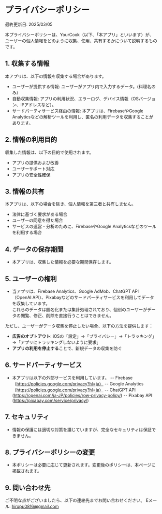 # プライバシーポリシー

最終更新日: 2025/03/05

本プライバシーポリシーは、YourCook（以下、「本アプリ」といいます）が、ユーザーの個人情報をどのように収集、使用、共有するかについて説明するものです。

## 1. 収集する情報

本アプリは、以下の情報を収集する場合があります。
- ユーザーが提供する情報: ユーザーがアプリ内で入力するデータ。(料理名のみ）
- 自動収集情報: アプリの利用状況、エラーログ、デバイス情報（OSバージョン、IPアドレスなど）。
- サードパーティサービス経由の情報: 本アプリは、FirebaseやGoogle Analyticsなどの解析ツールを利用し、匿名の利用データを収集することがあります。

## 2. 情報の利用目的

収集した情報は、以下の目的で使用されます。
- アプリの提供および改善
- ユーザーサポート対応
- アプリの安全性確保

## 3. 情報の共有

本アプリは、以下の場合を除き、個人情報を第三者と共有しません。
- 法律に基づく要求がある場合
- ユーザーの同意を得た場合
- サービスの運営・分析のために、FirebaseやGoogle Analyticsなどのツールを利用する場合

## 4. データの保存期間

- 本アプリは、収集した情報を必要な期間保存します。

## 5. ユーザーの権利

- 当アプリは、Firebase Analytics、Google AdMob、ChatGPT API（OpenAI API）、Pixabayなどのサードパーティサービスを利用してデータを収集しています。  
これらのデータは匿名化または集計処理されており、個別のユーザーがデータの閲覧、修正、削除を直接行うことはできません。

ただし、ユーザーがデータ収集を停止したい場合、以下の方法を提供します：
- **広告のオプトアウト**: iOSの「設定」→「プライバシー」→「トラッキング」→「アプリにトラッキングしないように要求」
- **アプリの利用を停止する**ことで、新規データの収集を防ぐ

## 6. サードパーティサービス

- 本アプリは以下の外部サービスを利用しています。
-- Firebase（https://policies.google.com/privacy?hl=ja）
-- Google Analytics（https://policies.google.com/privacy?hl=ja）
-- ChatGPT API	(https://openai.com/ja-JP/policies/row-privacy-policy/)
-- Pixabay API (https://pixabay.com/service/privacy/)

## 7. セキュリティ

- 情報の保護には適切な対策を講じていますが、完全なセキュリティは保証できません。

## 8. プライバシーポリシーの変更

- 本ポリシーは必要に応じて更新されます。変更後のポリシーは、本ページに掲載されます。

## 9. 問い合わせ先

ご不明な点がございましたら、以下の連絡先までお問い合わせください。
Eメール: hiropu0816@gmail.com
